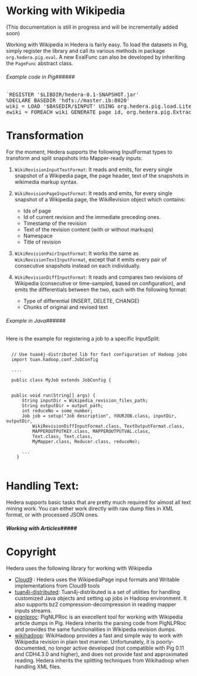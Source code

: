 Working with Wikipedia
======

(This documentation is still in progress and will be incrementally added soon)

Working with Wikipedia in Hedera is fairly easy. To load the datasets in Pig, simply register the library and call its various methods in package <code>org.hedera.pig.eval</code>. A new EvalFunc can also be developed by inheriting the <code>PageFunc</code> abstract class.

###### Example code in Pig######

<pre>
`REGISTER '$LIBDIR/hedera-0.1-SNAPSHOT.jar'
%DECLARE BASEDIR 'hdfs://master.ib:8020'
wiki = LOAD '$BASEDIR/$INPUT' USING org.hedera.pig.load.LiteWikipediaLoader
ewiki = FOREACH wiki GENERATE page_id, org.hedera.pig.ExtractTemplate(page_id,page_title,text);`
</pre>


Transformation
=============

For the moment, Hedera supports the following InputFormat types to transform and split snapshots into Mapper-ready inputs:

1. `WikiRevisionInputTextFormat`: It reads and emits, for every single snapshot of a Wikipedia page, the page header, text of the snapshots in wikimedia markup syntax.

2. `WikiRevisionPageInputFormat`: It reads and emits, for every single snapshot of a Wikipedia page, the WikiRevision object which contains:
   - Ids of page
   - Id of current revision and the immediate preceding ones.
   - Timestamp of the revision
   - Text of the revision content (with or without markups)
   - Namespace
   - Title of revision

3. `WikiRevisionPairInputFormat`: It works the same as `WikiRevisionTextInputFormat`, except that it emits every pair of consecutive snapshots instead on each individually.

4. `WikiRevisionDiffInputFormat`: It reads and compares two revisions of Wikipedia (consecutive or time-sampled, based on configuration), and emits the differentials between the two, each with the following format:
   - Type of differential (INSERT, DELETE, CHANGE)
   - Chunks of original and revised text


###### Example in Java######
Here is the example for registering a job to a specific InputSplit:

<pre>
<code>
  // Use tuan4j-distributed lib for fast configuration of Hadoop jobs
  import tuan.hadoop.conf.JobConfig
  
  ....
  
  public class MyJob extends JobConfig {
    
    
  public void run(String[] args) {
      String inputDir = Wikipedia_revision_files_path;
      String outputDir = output_path;
      int reduceNo = some_number;
      Job job = setup("Job description", YOURJOB.class, inputDir, outputDir,
	      WikiRevisionDiffInputFormat.class, TextOutputFormat.class,
	      MAPPEROUTPUTKEY.class, MAPPEROUTPUTVAL.class,
	      Text.class, Text.class,
	      MyMapper.class, Reducer.class, reduceNo);
	
	  ...
	}
</code>
</pre>



Handling Text:
=============

Hedera supports basic tasks that are pretty much required for almost all text mining work. You can
either work directly with raw dump files in XML format, or with processed JSON ones.


##### Working with Articles#####



Copyright
=============
Hedera uses the following library for working with Wikipedia

+ [Cloud9](https://github.com/antoine-tran/Cloud9) : Hedera uses the WikipediaPage input formats and Writable implementations from Cloud9 tools
+ [tuan4j-distributed](https://github.com/antoine-tran/maven-repo): Tuan4j-distributed is a set of utilities for handling customized Java objects and setting up jobs in Hadoop environment. It also supports bz2 compression-decompression in reading mapper inputs streams.
+ [pignlproc](https://github.com/ogrisel/pignlproc): PigNLPRoc is an execellent tool for working with Wikipedia article dumps in Pig. Hedera inherits the parsing code from PigNLPRoc and provides the same functionalities in Wikipedia revision dumps.
+ [wikihadoop](https://github.com/whym/wikihadoop): WikiHadoop provides a fast and simple way to work with Wikipedia revision in plain text manner. Unfortunately, it is poorly-documented, no longer active developed (not compatible with Pig 0.11 and CDH4.3.0 and higher), and does not provide fast and approximated reading. Hedera inherits the splitting techniques from Wikihadoop when handling XML files.
